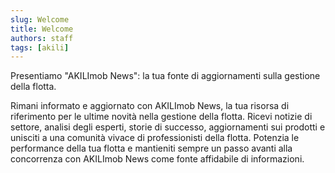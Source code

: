 ```yaml
---
slug: Welcome
title: Welcome
authors: staff
tags: [akili]
---
```

Presentiamo "AKILImob News": la tua fonte di aggiornamenti sulla gestione della flotta.

Rimani informato e aggiornato con AKILImob News, la tua risorsa di riferimento per le ultime novità nella gestione della flotta. Ricevi notizie di settore, analisi degli esperti, storie di successo, aggiornamenti sui prodotti e unisciti a una comunità vivace di professionisti della flotta. Potenzia le performance della tua flotta e mantieniti sempre un passo avanti alla concorrenza con AKILImob News come fonte affidabile di informazioni.
